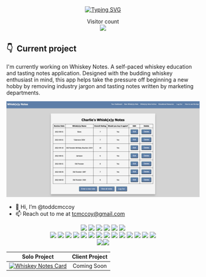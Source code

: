 <div align="center">
<a href="https://git.io/typing-svg"><img src="https://readme-typing-svg.herokuapp.com?font=Special+Elite&size=48&duration=4000&pause=800&color=607EAA&background=000000&center=true&multiline=true&width=1000&height=300&lines=Hi%2C+I'm+Todd.;Full+Stack+Software+Developer;Coffee+Enthusiast;Serial+Kilter;BBQ+Fanatic" alt="Typing SVG" /></a></div>

<p align="center"> 
  Visitor count<br>
  <img src="https://profile-counter.glitch.me/toddcmccoy/count.svg" />
</p>



## 👇 &nbsp;Current project


I'm currently working on Whiskey Notes. A self-paced whiskey education and tasting notes application. Designed with the budding whiskey enthusiast in mind, this app helps take the pressure off beginning a new hobby by removing industry jargon and tasting notes written by marketing departments.

<img src="https://github.com/toddcmccoy/toddcmccoy/blob/main/whiskey-note-dashboard.png" />


- :vulcan_salute: Hi, I’m @toddcmccoy
- 📫 Reach out to me at tcmccoy@gmail.com

<div align="center">
<img src="https://img.shields.io/badge/html5-%23E34F26.svg?style=for-the-badge&logo=html5&logoColor=white" />
<img src="https://img.shields.io/badge/css3-%231572B6.svg?style=for-the-badge&logo=css3&logoColor=white" />
<img src="https://img.shields.io/badge/javascript-%23323330.svg?style=for-the-badge&logo=javascript&logoColor=%23F7DF1E" />
<img src="https://img.shields.io/badge/react-%2320232a.svg?style=for-the-badge&logo=react&logoColor=%2361DAFB" />
<img src="https://img.shields.io/badge/React_Router-CA4245?style=for-the-badge&logo=react-router&logoColor=white" />
<img src="https://img.shields.io/badge/redux-%23593d88.svg?style=for-the-badge&logo=redux&logoColor=white" />
</div>
<div align="center">
<img src="https://img.shields.io/badge/.NET-5C2D91?style=for-the-badge&logo=.net&logoColor=white" />
<img src="https://img.shields.io/badge/c%23-%23239120.svg?style=for-the-badge&logo=c-sharp&logoColor=white" />
<img src="https://img.shields.io/badge/express.js-%23404d59.svg?style=for-the-badge&logo=express&logoColor=%2361DAFB" />
<img src="https://img.shields.io/badge/github-%23121011.svg?style=for-the-badge&logo=github&logoColor=white" />
<img src="https://img.shields.io/badge/jira-%230A0FFF.svg?style=for-the-badge&logo=jira&logoColor=white" />
<img src="https://img.shields.io/badge/jquery-%230769AD.svg?style=for-the-badge&logo=jquery&logoColor=white" />
<img src="https://img.shields.io/badge/MUI-%230081CB.svg?style=for-the-badge&logo=mui&logoColor=white" />
<img src="https://img.shields.io/badge/NPM-%23000000.svg?style=for-the-badge&logo=npm&logoColor=white" />
<img src="https://img.shields.io/badge/node.js-6DA55F?style=for-the-badge&logo=node.js&logoColor=white" />
<img src="https://img.shields.io/badge/Notion-%23000000.svg?style=for-the-badge&logo=notion&logoColor=white" />
<img src="https://img.shields.io/badge/Postman-FF6C37?style=for-the-badge&logo=postman&logoColor=white" />
<img src="https://img.shields.io/badge/postgres-%23316192.svg?style=for-the-badge&logo=postgresql&logoColor=white" />
<img src="https://img.shields.io/badge/Sketch-FFB387?style=for-the-badge&logo=sketch&logoColor=black" />
<img src="https://img.shields.io/badge/Visual%20Studio%20Code-0078d7.svg?style=for-the-badge&logo=visual-studio-code&logoColor=white" />
</div>
<div align="center">
<img height="240em" src="https://github-readme-stats.vercel.app/api?username=toddcmccoy&show_icons=true&theme=dark&hide_border=true&count_private=true&include_all_commits=true" /><img height="240em" src="https://github-readme-stats.vercel.app/api/top-langs/?username=toddcmccoy&show_icons=true&theme=dark&hide_border=true" />


Solo Project | Client Project | 
:------------: | :-------------: | 
[![Whiskey Notes Card](https://github-readme-stats.vercel.app/api/pin/?username=toddcmccoy&repo=whiskey_notes&show_icons=true&theme=dark&hide_border=true)](https://github.com/toddcmccoy/whiskey_notes) | Coming Soon |

</div>

<!---
toddcmccoy/toddcmccoy is a ✨ special ✨ repository because its `README.md` (this file) appears on your GitHub profile.
You can click the Preview link to take a look at your changes.
--->
